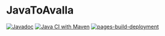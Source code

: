 # JavaToAvalla
[![Javadoc](https://img.shields.io/badge/JavaDoc-Online-green)](https://isaacmaffeis.github.io/javaToAvalla/javadoc/)
[![Java CI with Maven](https://github.com/isaacmaffeis/javaToAvalla/actions/workflows/maven.yml/badge.svg)](https://github.com/isaacmaffeis/javaToAvalla/actions/workflows/maven.yml)
[![pages-build-deployment](https://github.com/isaacmaffeis/javaToAvalla/actions/workflows/pages/pages-build-deployment/badge.svg)](https://github.com/isaacmaffeis/javaToAvalla/actions/workflows/pages/pages-build-deployment)
